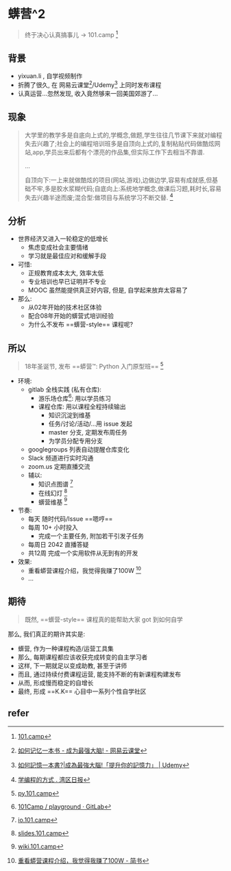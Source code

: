 # 蠎营^2
> 终于决心认真搞事儿 -> 101.camp [^1]

## 背景

- yixuan.li , 自学视频制作
- 折腾了很久, 在 网易云课堂[^2]/Udemy[^3] 上同时发布课程
- 认真运营...忽然发现, 收入竟然够来一回美国郊游了...

## 现象

> 大学里的教学多是自底向上式的,学概念,做题,学生往往几节课下来就对编程失去兴趣了;社会上的编程培训班多是自顶向上式的,复制粘贴代码做酷炫网站,app,学员出来后都有个漂亮的作品集,但实际工作下去相当不靠谱.  
> 
> ...
> 
> 自顶向下:一上来就做酷炫的项目(网站,游戏),边做边学,容易有成就感,但基础不牢,多是胶水浆糊代码;自底向上:系统地学概念,做课后习题,耗时长,容易失去兴趣半途而废;混合型:做项目与系统学习不断交替. [^4]


## 分析

- 世界经济又进入一轮稳定的低增长
    + 焦虑变成社会主要情绪
    + 学习就是最佳应对和缓解手段
- 可惜:
    + 正规教育成本太大, 效率太低
    + 专业培训也早已证明并不专业
    + MOOC 虽然能提供真正好内容, 但是, 自学起来放弃太容易了
- 那么:
    + 从02年开始的技术社区体验
    + 配合08年开始的蠎营式培训经验
    + 为什么不发布 ==蠎营-style== 课程呢?


## 所以
> 18年圣诞节, 发布 ==蟒营™: Python 入门原型班== [^5]

- 环境:
    + gitlab 全栈实践 (私有仓库): 
        * 游乐场仓库[^9]: 用以学员练习
        * 课程仓库: 用以课程全程持续输出
            - 知识沉淀到维基
            - 任务/讨论/活动/...用 issue 发起
            - master 分支, 定期发布周任务
            - 为学员分配专用分支
    + googlegroups 列表自动提醒仓库变化
    + Slack 频道进行实时沟通
    + zoom.us 定期直播交流
    + 辅以:
        * 知识点图谱 [^6]
        * 在线幻灯 [^7]
        * 蠎营维基 [^8]
- 节奏:
    + 每天 随时代码/Issue ==嗯哼==
    + 每周 10+ 小时投入
        * 完成一个主要任务, 附加若干引发子任务
    + 每周日 2042 直播答疑
    + 共12周 完成一个实用软件从无到有的开发
- 效果:
    + 重看蟒营课程介绍，我觉得我赚了100W [^10]
    + ...

## 期待
> 既然, ==蠎营-style== 课程真的能帮助大家 got 到如何自学

那么, 我们真正的期许其实是:

- 蠎营, 作为一种课程构造/运营工具集
- 那么, 每期课程都应该收获完成转变的自主学习者
- 这样, 下一期就足以变成助教, 甚至于讲师
- 而且, 通过持续付费课程运营, 能支持不断的有新课程构建发布
- 从而, 形成慢而稳定的自增长
- 最终, 形成 ==K.K== 心目中一系列个性自学社区


## refer

[^1]: [101.camp](https://101.camp/)

[^2]: [如何记忆一本书 - 成为最强大脑! - 网易云课堂](https://study.163.com/course/introduction/1004813001.htm)

[^3]: [如何記憶一本書?\|成為最強大腦\!「提升你的記憶力」 \| Udemy](https://www.udemy.com/brainhack101/)

[^4]: [学编程的方式 . 湾区日报](https://wanqu.co/a/5163/%E5%AD%A6%E7%BC%96%E7%A8%8B%E7%9A%84%E6%96%B9%E5%BC%8F/)


[^5]: [py.101.camp](https://py.101.camp/)

[^6]: [io.101.camp](http://io.101.camp/)

[^7]: [slides.101.camp](http://slides.101.camp/)

[^8]: [wiki.101.camp](https://wiki.101.camp/)

[^9]: [101Camp / playground · GitLab](https://gitlab.com/101camp/playground)

[^10]: [重看蟒营课程介绍，我觉得我赚了100W - 简书](https://www.jianshu.com/p/5a62b8ff2510)
